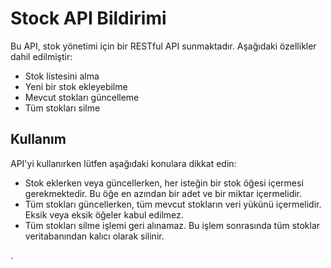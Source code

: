 # Stock API Bildirimi

Bu API, stok yönetimi için bir RESTful API sunmaktadır. Aşağıdaki özellikler dahil edilmiştir:

- Stok listesini alma
- Yeni bir stok ekleyebilme
- Mevcut stokları güncelleme
- Tüm stokları silme

## Kullanım

API'yi kullanırken lütfen aşağıdaki konulara dikkat edin:

- Stok eklerken veya güncellerken, her isteğin bir stok öğesi içermesi gerekmektedir. Bu öğe en azından bir adet ve bir miktar içermelidir.
- Tüm stokları güncellerken, tüm mevcut stokların veri yükünü içermelidir. Eksik veya eksik öğeler kabul edilmez.
- Tüm stokları silme işlemi geri alınamaz. Bu işlem sonrasında tüm stoklar veritabanından kalıcı olarak silinir.

.

